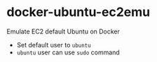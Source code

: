 # docker-ubuntu-ec2emu
Emulate EC2 default Ubuntu on Docker

- Set default user to `ubuntu`
- `ubuntu` user can use `sudo` command
